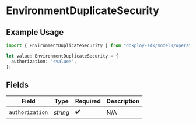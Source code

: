 # EnvironmentDuplicateSecurity

## Example Usage

```typescript
import { EnvironmentDuplicateSecurity } from "dokploy-sdk/models/operations";

let value: EnvironmentDuplicateSecurity = {
  authorization: "<value>",
};
```

## Fields

| Field              | Type               | Required           | Description        |
| ------------------ | ------------------ | ------------------ | ------------------ |
| `authorization`    | *string*           | :heavy_check_mark: | N/A                |
